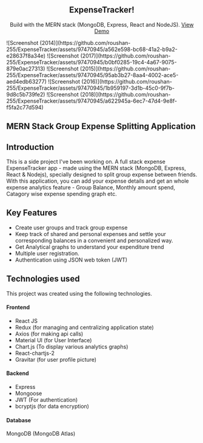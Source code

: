 

<div align="center">
  <h2 align="center">ExpenseTracker!</h2>

  <p align="center">
    Build with the MERN stack (MongoDB, Express, React and NodeJS).
    <a href="https://expensetracker-frontend-oozb.onrender.com">View Demo</a>
  </p>
</div>
![Screenshot (2014)](https://github.com/roushan-255/ExpenseTracker/assets/97470945/a562e598-bc68-41a2-b9a2-e28637f8a34e)
![Screenshot (2017)](https://github.com/roushan-255/ExpenseTracker/assets/97470945/b0bf0285-19c4-4a67-9075-879e0ac27313)
![Screenshot (2015)](https://github.com/roushan-255/ExpenseTracker/assets/97470945/95ab3b27-8aa4-4002-ace5-aed4edb63277)
![Screenshot (2016)](https://github.com/roushan-255/ExpenseTracker/assets/97470945/1b959197-3d1b-45c0-9f7b-9d8c5b739fe2)
![Screenshot (2018)](https://github.com/roushan-255/ExpenseTracker/assets/97470945/a622945a-6ec7-47d4-9e8f-f5fa2c77d594)

## MERN Stack Group Expense Splitting Application

## Introduction
This is a side project I've been working on. A full stack expense ExpenseTracker app - made using the MERN stack (MongoDB, Express, React & Nodejs), specially designed to split group expense between friends. With this application, you can add your expense details and get an whole expense analytics feature - Group Balance, Monthly amount spend, Catagory wise expense spending graph etc.

## Key Features
- Create user groups and track group expense 
- Keep track of shared and personal expenses and settle your corresponding balances in a convenient and personalized way. 
- Get Analytical graphs to understand your expenditure trend 
- Multiple user registration.
- Authentication using JSON web token (JWT) 

## Technologies used
This project was created using the following technologies.

#### Frontend

- React JS
- Redux (for managing and centralizing application state)
- Axios (for making api calls)
- Material UI (for User Interface)
- Chart.js (To display various analytics graphs)
- React-chartjs-2  
- Gravitar (for user profile picture)

#### Backend

- Express
- Mongoose
- JWT (For authentication)
- bcryptjs (for data encryption)

#### Database
MongoDB (MongoDB Atlas)

